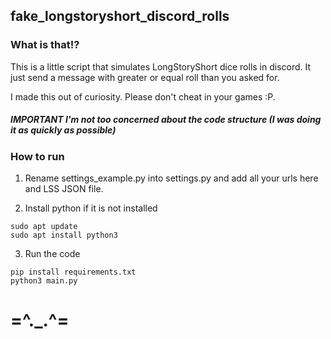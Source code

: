 ## fake_longstoryshort_discord_rolls

### What is that!?

This is a little script that simulates LongStoryShort dice rolls in discord. It just send a message with greater or equal roll than you asked for. 

I made this out of curiosity. Please don't cheat in your games :P. 


##### IMPORTANT I'm not too concerned about the code structure (I was doing it as quickly as possible)

### How to run

1. Rename settings_example.py into settings.py and add all your urls here and LSS JSON file.

2. Install python if it is not installed
``` 
sudo apt update
sudo apt install python3
```

3. Run the code
```
pip install requirements.txt
python3 main.py
```
# **=^._.^=**